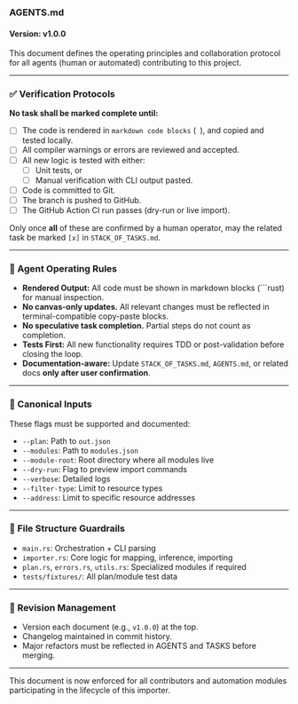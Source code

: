 ### AGENTS.md

#### Version: v1.0.0

This document defines the operating principles and collaboration protocol for all agents (human or automated) contributing to this project.

---

### ✅ Verification Protocols

**No task shall be marked complete until:**
- [ ] The code is rendered in `markdown code blocks` (``` ```), and copied and tested locally.
- [ ] All compiler warnings or errors are reviewed and accepted.
- [ ] All new logic is tested with either:
    - [ ] Unit tests, or
    - [ ] Manual verification with CLI output pasted.
- [ ] Code is committed to Git.
- [ ] The branch is pushed to GitHub.
- [ ] The GitHub Action CI run passes (dry-run or live import).

Only once **all** of these are confirmed by a human operator, may the related task be marked `[x]` in `STACK_OF_TASKS.md`.

---

### 👷 Agent Operating Rules

- **Rendered Output:** All code must be shown in markdown blocks (```rust) for manual inspection.
- **No canvas-only updates.** All relevant changes must be reflected in terminal-compatible copy-paste blocks.
- **No speculative task completion.** Partial steps do not count as completion.
- **Tests First:** All new functionality requires TDD or post-validation before closing the loop.
- **Documentation-aware:** Update `STACK_OF_TASKS.md`, `AGENTS.md`, or related docs **only after user confirmation**.

---

### 🧭 Canonical Inputs

These flags must be supported and documented:
- `--plan`: Path to `out.json`
- `--modules`: Path to `modules.json`
- `--module-root`: Root directory where all modules live
- `--dry-run`: Flag to preview import commands
- `--verbose`: Detailed logs
- `--filter-type`: Limit to resource types
- `--address`: Limit to specific resource addresses

---

### 📂 File Structure Guardrails

- `main.rs`: Orchestration + CLI parsing
- `importer.rs`: Core logic for mapping, inference, importing
- `plan.rs`, `errors.rs`, `utils.rs`: Specialized modules if required
- `tests/fixtures/`: All plan/module test data

---

### 🔁 Revision Management

- Version each document (e.g., `v1.0.0`) at the top.
- Changelog maintained in commit history.
- Major refactors must be reflected in AGENTS and TASKS before merging.

---

This document is now enforced for all contributors and automation modules participating in the lifecycle of this importer.
